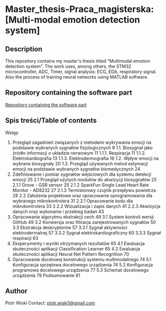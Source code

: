 # Master_thesis-Praca_magisterska: [Multi-modal emotion detection system]

## Description

This repository contains my master's thesis titled "Multimodal emotion detection system".
The work uses, among others, the STM32 microcontroller, ADC, Timer, signal analysis: ECG, EDA, respiratory signal. Also the process of training neural networks using MATLAB software.

## Repository containing the software part 

[Repository containing the software part](https://github.com/Shooterqq/Emotions_Detection_STM32_F446RE)

## Spis treści/Table of contents

Wstęp
1.	Przegląd zagadnień związanych z metodami wykrywania emocji na podstawie wybranych sygnałów fizjologicznych	9
1.1.	Biosygnał jako źródło informacji o układzie nerwowym	11
1.1.1.	Respiracja	11
1.1.2.	Elektrokardiografia	13
1.1.3.	Elektrodermografia	16
1.2.	Wpływ emocji na wybrane biosygnały	20
1.3.	Przegląd używanych metod estymacji emocji na podstawie wybranych sygnałów biomedycznych	24
2.	Zdefiniowanie i pomiar sygnałów wejściowych dla systemu detekcji emocji	25
2.1	Przegląd użytych modułów do akwizycji biosygnałów	25
2.1.1	Grove - GSR sensor	25
2.1.2	SparkFun Single Lead Heart Rate Monitor - AD8232	27
2.1.3	Termistorowy czujnik przepływu powietrza	28
2.2	Założenia projektowe oraz opracowanie oprogramowania dla wybranego mikrokontrolera	31
2.2.1	Opracowanie kodu dla mikrokontrolera	33
2.2.2	Wizualizacja i zapis danych	41
2.2.3	Akwizycja danych oraz wykonanie i przebieg badań	43
3.	Opracowanie algorytmu ekstrakcji cech	49
3.1	System kontroli wersji GitHub	49
3.2	Konwersja oraz filtracja zarejestrowanych sygnałów	50
3.3	Ekstrakcja deskryptorów	57
3.3.1	Sygnał aktywności elektrodermalnej	57
3.3.2	Sygnał elektrokardiograficzny	60
3.3.3	Sygnał respiracji	63
4.	Eksperymenty i wyniki otrzymanych rezultatów	65
4.1	Ewaluacja skuteczności aplikacji Classification Learner	65
4.2	Ewaluacja skuteczności aplikacji Neural Net Pattern Recognition	70
5.	Opracowanie docelowej konstrukcji systemu multimodalnego	74
5.1	Konfiguracja sprzętowa docelowego urządzenia	74
5.2	Konfiguracja programowa docelowego urządzenia	77
5.3	Schemat docelowego urządzenia	79
Podsumowanie	81

## Author
Piotr Wiski 
Contact: piotr.wiski1@gmail.com

